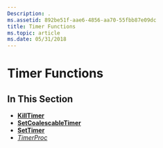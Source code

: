 ```yaml
---
Description: .
ms.assetid: 892be51f-aae6-4856-aa70-55fbb87e09dc
title: Timer Functions
ms.topic: article
ms.date: 05/31/2018
---
```


# Timer Functions

## In This Section

-   [**KillTimer**](https://msdn.microsoft.com/en-us/library/ms644903(v=VS.85).aspx)
-   [**SetCoalescableTimer**](https://msdn.microsoft.com/en-us/library/Hh405404(v=VS.85).aspx)
-   [**SetTimer**](https://msdn.microsoft.com/en-us/library/ms644906(v=VS.85).aspx)
-   [*TimerProc*](https://msdn.microsoft.com/en-us/library/ms644907(v=VS.85).aspx)

 

 



